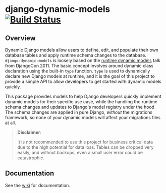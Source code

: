 # django-dynamic-models [![Build Status](https://travis-ci.com/rvinzent/django-dynamic-models.svg?branch=master)](https://travis-ci.com/rvinzent/django-dynamic-models)


## Overview

Dynamic Django models allow users to define, edit, and populate their own database tables and apply runtime schema changes to the database. `django-dynamic-models` is loosely based on the [runtime dynamic models](https://dynamic-models.readthedocs.io/en/latest/) talk from DjangoCon 2011. The basic concept involves around dynamic class declaration using the built-in `type` function. `type` is used to dynamically declare new Django models at runtime, and it is the goal of this project to provide a simple API to allow developers to get started with dynamic models quickly.

This package provides models to help Django developers quickly implement dynamic models for their specific use case, while the handling the runtime schema changes and updates to Django's model registry under the hood. The schema changes are applied in pure Django, *without* the migrations framework, so none of your dynamic models will affect your migrations files at all.

> **Disclaimer**:
> 
> It is not recommended to use this project for business critical data due to the high potential for data loss. Tables can be dropped very easily, and without backups, even a small user error could be catastrophic.

## Documentation

See the [wiki](https://github.com/rvinzent/django-dynamic-models/wiki/Introduction) for documentation.
